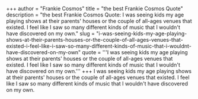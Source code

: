 +++
author = "Frankie Cosmos"
title = "the best Frankie Cosmos Quote"
description = "the best Frankie Cosmos Quote: I was seeing kids my age playing shows at their parents' houses or the couple of all-ages venues that existed. I feel like I saw so many different kinds of music that I wouldn't have discovered on my own."
slug = "i-was-seeing-kids-my-age-playing-shows-at-their-parents-houses-or-the-couple-of-all-ages-venues-that-existed-i-feel-like-i-saw-so-many-different-kinds-of-music-that-i-wouldnt-have-discovered-on-my-own"
quote = '''I was seeing kids my age playing shows at their parents' houses or the couple of all-ages venues that existed. I feel like I saw so many different kinds of music that I wouldn't have discovered on my own.'''
+++
I was seeing kids my age playing shows at their parents' houses or the couple of all-ages venues that existed. I feel like I saw so many different kinds of music that I wouldn't have discovered on my own.
